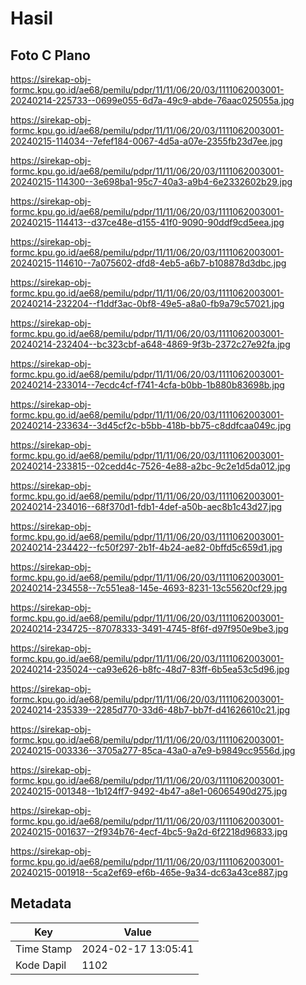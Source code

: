 # Hasil

## Foto C Plano

https://sirekap-obj-formc.kpu.go.id/ae68/pemilu/pdpr/11/11/06/20/03/1111062003001-20240214-225733--0699e055-6d7a-49c9-abde-76aac025055a.jpg

https://sirekap-obj-formc.kpu.go.id/ae68/pemilu/pdpr/11/11/06/20/03/1111062003001-20240215-114034--7efef184-0067-4d5a-a07e-2355fb23d7ee.jpg

https://sirekap-obj-formc.kpu.go.id/ae68/pemilu/pdpr/11/11/06/20/03/1111062003001-20240215-114300--3e698ba1-95c7-40a3-a9b4-6e2332602b29.jpg

https://sirekap-obj-formc.kpu.go.id/ae68/pemilu/pdpr/11/11/06/20/03/1111062003001-20240215-114413--d37ce48e-d155-41f0-9090-90ddf9cd5eea.jpg

https://sirekap-obj-formc.kpu.go.id/ae68/pemilu/pdpr/11/11/06/20/03/1111062003001-20240215-114610--7a075602-dfd8-4eb5-a6b7-b108878d3dbc.jpg

https://sirekap-obj-formc.kpu.go.id/ae68/pemilu/pdpr/11/11/06/20/03/1111062003001-20240214-232204--f1ddf3ac-0bf8-49e5-a8a0-fb9a79c57021.jpg

https://sirekap-obj-formc.kpu.go.id/ae68/pemilu/pdpr/11/11/06/20/03/1111062003001-20240214-232404--bc323cbf-a648-4869-9f3b-2372c27e92fa.jpg

https://sirekap-obj-formc.kpu.go.id/ae68/pemilu/pdpr/11/11/06/20/03/1111062003001-20240214-233014--7ecdc4cf-f741-4cfa-b0bb-1b880b83698b.jpg

https://sirekap-obj-formc.kpu.go.id/ae68/pemilu/pdpr/11/11/06/20/03/1111062003001-20240214-233634--3d45cf2c-b5bb-418b-bb75-c8ddfcaa049c.jpg

https://sirekap-obj-formc.kpu.go.id/ae68/pemilu/pdpr/11/11/06/20/03/1111062003001-20240214-233815--02cedd4c-7526-4e88-a2bc-9c2e1d5da012.jpg

https://sirekap-obj-formc.kpu.go.id/ae68/pemilu/pdpr/11/11/06/20/03/1111062003001-20240214-234016--68f370d1-fdb1-4def-a50b-aec8b1c43d27.jpg

https://sirekap-obj-formc.kpu.go.id/ae68/pemilu/pdpr/11/11/06/20/03/1111062003001-20240214-234422--fc50f297-2b1f-4b24-ae82-0bffd5c659d1.jpg

https://sirekap-obj-formc.kpu.go.id/ae68/pemilu/pdpr/11/11/06/20/03/1111062003001-20240214-234558--7c551ea8-145e-4693-8231-13c55620cf29.jpg

https://sirekap-obj-formc.kpu.go.id/ae68/pemilu/pdpr/11/11/06/20/03/1111062003001-20240214-234725--87078333-3491-4745-8f6f-d97f950e9be3.jpg

https://sirekap-obj-formc.kpu.go.id/ae68/pemilu/pdpr/11/11/06/20/03/1111062003001-20240214-235024--ca93e626-b8fc-48d7-83ff-6b5ea53c5d96.jpg

https://sirekap-obj-formc.kpu.go.id/ae68/pemilu/pdpr/11/11/06/20/03/1111062003001-20240214-235339--2285d770-33d6-48b7-bb7f-d41626610c21.jpg

https://sirekap-obj-formc.kpu.go.id/ae68/pemilu/pdpr/11/11/06/20/03/1111062003001-20240215-003336--3705a277-85ca-43a0-a7e9-b9849cc9556d.jpg

https://sirekap-obj-formc.kpu.go.id/ae68/pemilu/pdpr/11/11/06/20/03/1111062003001-20240215-001348--1b124ff7-9492-4b47-a8e1-06065490d275.jpg

https://sirekap-obj-formc.kpu.go.id/ae68/pemilu/pdpr/11/11/06/20/03/1111062003001-20240215-001637--2f934b76-4ecf-4bc5-9a2d-6f2218d96833.jpg

https://sirekap-obj-formc.kpu.go.id/ae68/pemilu/pdpr/11/11/06/20/03/1111062003001-20240215-001918--5ca2ef69-ef6b-465e-9a34-dc63a43ce887.jpg


## Metadata

| Key        | Value               |
| ---------- | ------------------- |
| Time Stamp | 2024-02-17 13:05:41 |
| Kode Dapil | 1102                |



